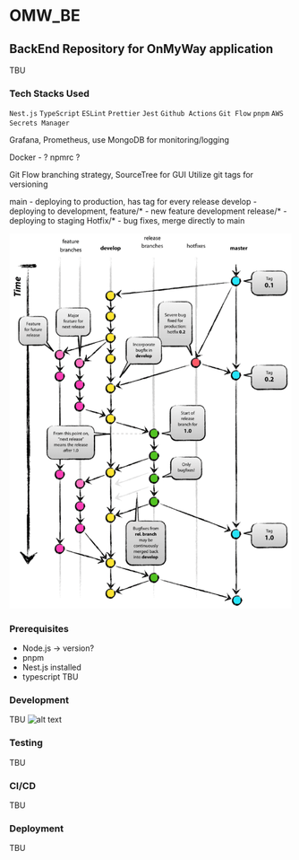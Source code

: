 # OMW_BE

## BackEnd Repository for OnMyWay application
TBU
### Tech Stacks Used
`Nest.js` `TypeScript`
`ESLint` `Prettier`
`Jest` `Github Actions` `Git Flow` `pnpm`
`AWS Secrets Manager` 

Grafana, Prometheus,
use MongoDB for monitoring/logging

Docker - ?
npmrc ? 

Git Flow branching strategy, SourceTree for GUI
Utilize git tags for versioning

main - deploying to production, has tag for every release
develop - deploying to development,
feature/* - new feature development
release/* - deploying to staging
Hotfix/* - bug fixes, merge directly to main

![GitFlow Explanation](./docs/GitflowExplanation.png)

### Prerequisites
- Node.js -> version?
- pnpm
- Nest.js installed
- typescript
TBU

### Development
TBU
![alt text](image.png)
### Testing
TBU

### CI/CD
TBU

### Deployment
TBU
